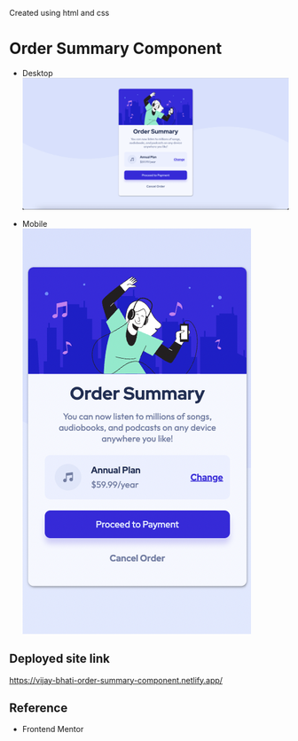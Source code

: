 Created using html and css

# Order Summary Component

* Desktop
  ![desktop](screenshot/desktop.png)

* Mobile <br/>
  ![mobile](screenshot/mobile.png)

## Deployed site link

https://vijay-bhati-order-summary-component.netlify.app/

## Reference

- Frontend Mentor
